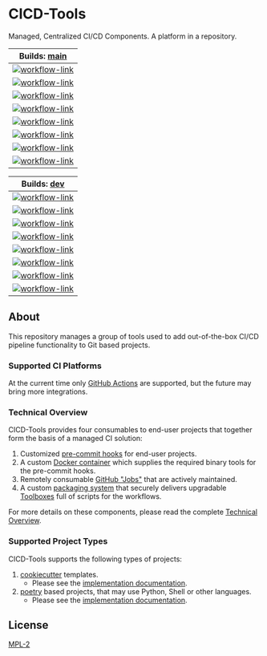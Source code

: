 # CICD-Tools

Managed, Centralized CI/CD Components.  A platform in a repository.

| Builds: [main](https://github.com/cicd-tools-org/cicd-tools/tree/main)                                                                                                                                                                         |
|------------------------------------------------------------------------------------------------------------------------------------------------------------------------------------------------------------------------------------------------|
| [![workflow-link](https://github.com/cicd-tools-org/cicd-tools/actions/workflows/workflow-ansible-role-molecule.yml/badge.svg?branch=main)](https://github.com/cicd-tools-org/cicd-tools/actions/workflows/workflow-ansible-role-molecule.yml) |
| [![workflow-link](https://github.com/cicd-tools-org/cicd-tools/actions/workflows/workflow-compose-command.yml/badge.svg?branch=main)](https://github.com/cicd-tools-org/cicd-tools/actions/workflows/workflow-compose-command.yml)             |
| [![workflow-link](https://github.com/cicd-tools-org/cicd-tools/actions/workflows/workflow-container-multiarch.yml/badge.svg?branch=main)](https://github.com/cicd-tools-org/cicd-tools/actions/workflows/workflow-container-multiarch.yml)     |
| [![workflow-link](https://github.com/cicd-tools-org/cicd-tools/actions/workflows/workflow-cookiecutter-template.yml/badge.svg?branch=main)](https://github.com/cicd-tools-org/cicd-tools/actions/workflows/workflow-cookiecutter-template.yml) |
| [![workflow-link](https://github.com/cicd-tools-org/cicd-tools/actions/workflows/workflow-mac_maker.yml/badge.svg?branch=main)](https://github.com/cicd-tools-org/cicd-tools/actions/workflows/workflow-mac_maker.yml)                         |
| [![workflow-link](https://github.com/cicd-tools-org/cicd-tools/actions/workflows/workflow-meta_tests.yml/badge.svg?branch=main)](https://github.com/cicd-tools-org/cicd-tools/actions/workflows/workflow-meta_tests.yml)                       |
| [![workflow-link](https://github.com/cicd-tools-org/cicd-tools/actions/workflows/workflow-npm-node_application.yml/badge.svg?branch=main)](https://github.com/cicd-tools-org/cicd-tools/actions/workflows/workflow-npm-node_application.yml)   |
| [![workflow-link](https://github.com/cicd-tools-org/cicd-tools/actions/workflows/workflow-poetry-command.yml/badge.svg?branch=main)](https://github.com/cicd-tools-org/cicd-tools/actions/workflows/workflow-poetry-command.yml)               |

| Builds: [dev](https://github.com/cicd-tools-org/cicd-tools/tree/dev)                                                                                                                                                                          |
|-----------------------------------------------------------------------------------------------------------------------------------------------------------------------------------------------------------------------------------------------|
| [![workflow-link](https://github.com/cicd-tools-org/cicd-tools/actions/workflows/workflow-ansible-role-molecule.yml/badge.svg?branch=dev)](https://github.com/cicd-tools-org/cicd-tools/actions/workflows/workflow-ansible-role-molecule.yml) |
| [![workflow-link](https://github.com/cicd-tools-org/cicd-tools/actions/workflows/workflow-compose-command.yml/badge.svg?branch=dev)](https://github.com/cicd-tools-org/cicd-tools/actions/workflows/workflow-compose-command.yml)             |
| [![workflow-link](https://github.com/cicd-tools-org/cicd-tools/actions/workflows/workflow-container-multiarch.yml/badge.svg?branch=dev)](https://github.com/cicd-tools-org/cicd-tools/actions/workflows/workflow-container-multiarch.yml)     |
| [![workflow-link](https://github.com/cicd-tools-org/cicd-tools/actions/workflows/workflow-cookiecutter-template.yml/badge.svg?branch=dev)](https://github.com/cicd-tools-org/cicd-tools/actions/workflows/workflow-cookiecutter-template.yml) |
| [![workflow-link](https://github.com/cicd-tools-org/cicd-tools/actions/workflows/workflow-mac_maker.yml/badge.svg?branch=dev)](https://github.com/cicd-tools-org/cicd-tools/actions/workflows/workflow-mac_maker.yml)                         |
| [![workflow-link](https://github.com/cicd-tools-org/cicd-tools/actions/workflows/workflow-meta_tests.yml/badge.svg?branch=dev)](https://github.com/cicd-tools-org/cicd-tools/actions/workflows/workflow-meta_tests.yml)                       |
| [![workflow-link](https://github.com/cicd-tools-org/cicd-tools/actions/workflows/workflow-npm-node_application.yml/badge.svg?branch=dev)](https://github.com/cicd-tools-org/cicd-tools/actions/workflows/workflow-npm-node_application.yml)   |
| [![workflow-link](https://github.com/cicd-tools-org/cicd-tools/actions/workflows/workflow-poetry-command.yml/badge.svg?branch=dev)](https://github.com/cicd-tools-org/cicd-tools/actions/workflows/workflow-poetry-command.yml)               |

## About

This repository manages a group of tools used to add out-of-the-box CI/CD pipeline functionality to Git based projects.

### Supported CI Platforms

At the current time only [GitHub Actions](https://docs.github.com/en/actions) are supported, but the future may bring more integrations.

### Technical Overview

CICD-Tools provides four consumables to end-user projects that together form the basis of a managed CI solution:

1. Customized [pre-commit hooks](https://github.com/cicd-tools-org/pre-commit) for end-user projects.
2. A custom [Docker container](.cicd-tools/container/Dockerfile) which supplies the required binary tools for the pre-commit hooks.
3. Remotely consumable [GitHub "Jobs"](.github/workflows) that are actively maintained.
4. A custom [packaging system](https://github.com/cicd-tools-org/manifest/blob/main/manifest.json.asc) that securely delivers upgradable [Toolboxes](cicd-tools/boxes) full of scripts for the workflows.

For more details on these components, please read the complete [Technical Overview](./markdown/OVERVIEW.md).

### Supported Project Types

CICD-Tools supports the following types of projects:

1. [cookiecutter](https://github.com/cookiecutter/cookiecutter) templates.
   - Please see the [implementation documentation](markdown/project_types/COOKIECUTTER.md).
2. [poetry](https://python-poetry.org/) based projects, that may use Python, Shell or other languages.
   - Please see the [implementation documentation](markdown/project_types/POETRY.md).

## License

[MPL-2](LICENSE)
